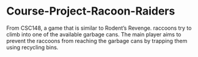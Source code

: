 # Course-Project-Racoon-Raiders
From CSC148, a game that is similar to Rodent’s Revenge. raccoons try to climb into one of the available garbage cans. The main player aims to prevent the raccoons from reaching the garbage cans by trapping them using recycling bins.
